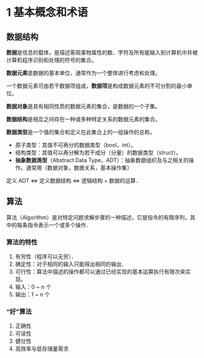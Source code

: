 # 1 基本概念和术语

## 数据结构

**数据**是信息的载体，是描述客观事物属性的数、字符及所有能输入到计算机中并被计算机程序识别和处理的符号的集合。

**数据元素**是数据的基本单位，通常作为一个整体进行考虑和处理。

一个数据元素可由若干数据项组成，**数据项**是构成数据元素的不可分割的最小单位。

**数据对象**是具有相同性质的数据元素的集合，是数据的一个子集。

**数据结构**是相互之间存在一种或多种特定关系的数据元素的集合。

**数据类型**是一个值的集合和定义在此集合上的一组操作的总称。

- 原子类型：其值不可再分的数据类型（bool，int）。
- 结构类型：其值可以再分解为若干成分（分量）的数据类型（struct）。
- **抽象数据类型**（Abstract Data Type，ADT）：抽象数据组织及与之相关的操作。通常用（数据对象，数据关系，基本操作集）

定义 ADT $\Leftrightarrow$ 定义数据结构 $\Leftrightarrow$ 逻辑结构 + 数据的运算．

## 算法

算法（Algorithm）是对特定问题求解步骤的一种描述，它是指令的有限序列，其中的每条指令表示一个或多个操作．

### 算法的特性

1. 有穷性（程序可以无穷）．
2. 确定性：对于相同的输入只能得出相同的输出．
3. 可行性：算法中描述的操作都可以通过已经实现的基本运算执行有限次来实现。
4. 输入：0 ~ n 个
5. 输出：1 ~ n 个

### “好”算法

1. 正确性
2. 可读性
3. 健壮性
4. 高效率与低存储量需求
